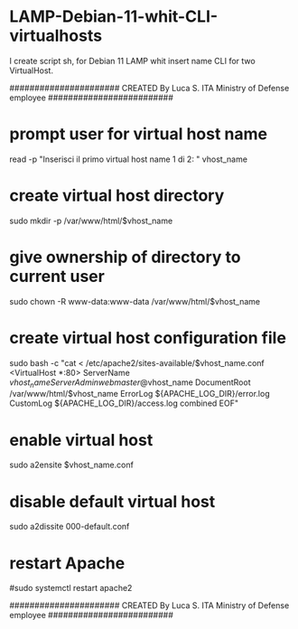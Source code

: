 # LAMP-Debian-11-whit-CLI-virtualhosts
I create script sh, for Debian 11 LAMP whit insert name CLI for two VirtualHost. 


###################### CREATED By Luca S. ITA Ministry of Defense employee ######################### 


# prompt user for virtual host name
read -p "Inserisci il primo virtual host name 1 di 2: " vhost_name

# create virtual host directory
sudo mkdir -p /var/www/html/$vhost_name

# give ownership of directory to current user
sudo chown -R www-data:www-data /var/www/html/$vhost_name

# create virtual host configuration file
sudo bash -c "cat <<EOF > /etc/apache2/sites-available/$vhost_name.conf
<VirtualHost *:80>
    ServerName $vhost_name
    ServerAdmin webmaster@$vhost_name
    DocumentRoot /var/www/html/$vhost_name
    ErrorLog \${APACHE_LOG_DIR}/error.log
    CustomLog \${APACHE_LOG_DIR}/access.log combined
</VirtualHost>
EOF"

# enable virtual host
sudo a2ensite $vhost_name.conf

# disable default virtual host
sudo a2dissite 000-default.conf

# restart Apache
#sudo systemctl restart apache2


###################### CREATED By Luca S. ITA Ministry of Defense employee ######################### 


